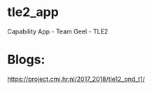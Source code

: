 # tle2_app
Capability App - Team Geel - TLE2

# Blogs:
https://project.cmi.hr.nl/2017_2018/tle12_ond_t1/
